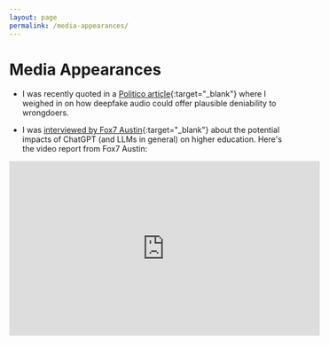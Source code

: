 ```yaml
---
layout: page
permalink: /media-appearances/
---
```


# Media Appearances

* I was recently quoted in a [Politico article](https://www.politico.com/news/2024/01/31/artificial-intelligence-new-york-campaigns-00138784#:~:text=As%20AI%2Dgenerated,this%20is%20AI.%E2%80%9D){:target="_blank"} where I weighed in on how deepfake audio could offer plausible deniability to wrongdoers.

* I was [interviewed by Fox7 Austin](https://www.fox7austin.com/news/ai-artificial-intelligence-ut-austin-good-systems-project-chatgpt-deepfakes){:target="_blank"} about the potential impacts of ChatGPT (and LLMs in general) on higher education. Here's the video report from Fox7 Austin:
<iframe width="560" height="315" src="https://www.youtube-nocookie.com/embed/15xHHEpNpFI?si=o5pNCohxhknkE6mx" title="YouTube video player" frameborder="0" allow="accelerometer; autoplay; clipboard-write; encrypted-media; gyroscope; picture-in-picture; web-share" allowfullscreen></iframe>